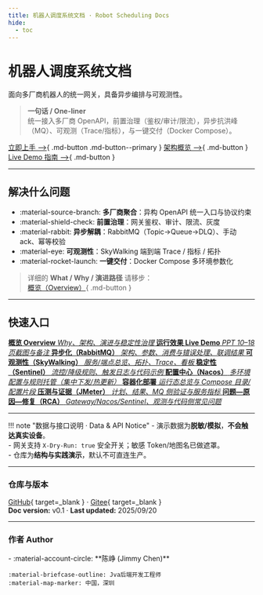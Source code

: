 ```yaml
---
title: 机器人调度系统文档 · Robot Scheduling Docs
hide:
  - toc
---
```


# 机器人调度系统文档  
面向多厂商机器人的统一网关，具备异步编排与可观测性。

> **一句话 / One-liner**  
> 统一接入多厂商 OpenAPI，前置治理（鉴权/审计/限流），异步抗洪峰（MQ）、可观测（Trace/指标），与一键交付（Docker Compose）。

[立即上手 ⟶](overview.md){ .md-button .md-button--primary }
[架构概览 ⟶](overview.md#sec-architecture){ .md-button }
[Live Demo 指南 ⟶](live-demo.md){ .md-button }

---

## 解决什么问题 
- :material-source-branch: **多厂商聚合**：异构 OpenAPI 统一入口与协议约束  
- :material-shield-check: **前置治理**：网关鉴权、审计、限流、灰度  
- :material-rabbit: **异步解耦**：RabbitMQ（Topic→Queue→DLQ）、手动 ack、幂等校验  
- :material-eye: **可观测性**：SkyWalking 端到端 Trace / 指标 / 拓扑  
- :material-rocket-launch: **一键交付**：Docker Compose 多环境参数化

> 详细的 **What / Why / 演进路径** 请移步：  
> [概览（Overview）](overview.md#sec-what-why){ .md-button }
---

<h2>快速入口</h2>

<div class="quicklinks">

  <a class="ql" href="overview/">
    <strong>概览 Overview</strong>
    <em>Why、架构、演进与稳定性治理</em>
  </a>

  <a class="ql" href="live-demo/">
    <strong>运行效果 Live Demo</strong>
    <em>PPT 10–18 页截图与备注</em>
  </a>

  <a class="ql" href="mq-async/">
    <strong>异步化（RabbitMQ）</strong>
    <em>架构、参数、消费与错误处理、联调结果</em>
  </a>

  <a class="ql" href="observability/">
    <strong>可观测性（SkyWalking）</strong>
    <em>服务/端点总览、拓扑、Trace、看板</em>
  </a>

  <a class="ql" href="stability-sentinel/">
    <strong>稳定性（Sentinel）</strong>
    <em>流控/降级规则、触发日志与代码示例</em>
  </a>

  <a class="ql" href="config-nacos/">
    <strong>配置中心（Nacos）</strong>
    <em>多环境配置与规则托管（集中下发/热更新）</em>
  </a>

  <a class="ql" href="docker-deploy/">
    <strong>容器化部署</strong>
    <em>运行态总览与 Compose 目录/配置片段</em>
  </a>

  <a class="ql" href="loadtest-jmeter/">
    <strong>压测与证据（JMeter）</strong>
    <em>计划、结果、MQ 侧验证与服务指标</em>
  </a>

  <a class="ql" href="issues-rca/">
    <strong>问题—原因—修复（RCA）</strong>
    <em>Gateway/Nacos/Sentinel、观测与代码侧常见问题</em>
  </a>

</div>

---

!!! note "数据与接口说明 · Data & API Notice"
    - 演示数据为**脱敏/模拟**，**不会触达真实设备**。  
    - 网关支持 `X-Dry-Run: true` 安全开关；敏感 Token/地图名已做遮罩。  
    - 仓库为**结构与实践演示**，默认不可直连生产。

---

### 仓库与版本
[GitHub](https://github.com/JimmyZChen/robot-integration-demo){ target=_blank } ·
[Gitee](https://gitee.com/Jimmy-chen-zheng/robot-interface-demo){ target=_blank }  
**Doc version:** v0.1 · **Last updated:** 2025/09/20

---

### 作者 Author

<div class="grid cards" markdown>
-   :material-account-circle: **陈峥 (Jimmy Chen)**
    
    :material-briefcase-outline: Jva后端开发工程师
    :material-map-marker: 中国，深圳 
    
</div>







